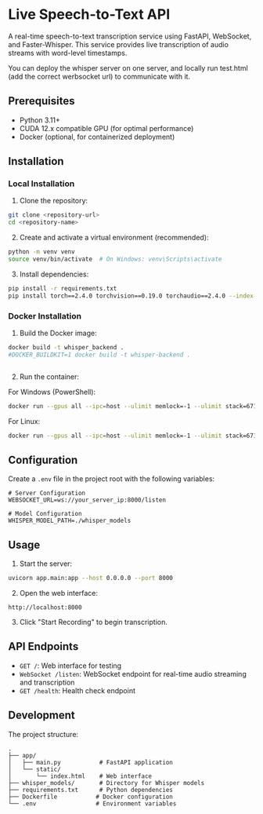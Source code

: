 # Live Speech-to-Text API

A real-time speech-to-text transcription service using FastAPI, WebSocket, and Faster-Whisper. This service provides live transcription of audio streams with word-level timestamps.

You can deploy the whisper server on one server, and locally run test.html (add the correct werbsocket url) to communicate with it.

## Prerequisites

- Python 3.11+
- CUDA 12.x compatible GPU (for optimal performance)
- Docker (optional, for containerized deployment)

## Installation

### Local Installation

1. Clone the repository:
```bash
git clone <repository-url>
cd <repository-name>
```

2. Create and activate a virtual environment (recommended):
```bash
python -m venv venv
source venv/bin/activate  # On Windows: venv\Scripts\activate
```

3. Install dependencies:
```bash
pip install -r requirements.txt
pip install torch==2.4.0 torchvision==0.19.0 torchaudio==2.4.0 --index-url https://download.pytorch.org/whl/cu124
```

### Docker Installation

1. Build the Docker image:
```bash
docker build -t whisper_backend .
#DOCKER_BUILDKIT=1 docker build -t whisper-backend .
```

```bash
```

2. Run the container:

For Windows (PowerShell):
```bash
docker run --gpus all --ipc=host --ulimit memlock=-1 --ulimit stack=67108864 -p 8000:8000 -v ${PWD}/whisper_models:/app/whisper_models whisper_backend
```

For Linux:
```bash
docker run --gpus all --ipc=host --ulimit memlock=-1 --ulimit stack=67108864 -p 8000:8000 -v $(pwd)/whisper_models:/app/whisper_models whisper_backend
```

## Configuration

Create a `.env` file in the project root with the following variables:

```env
# Server Configuration
WEBSOCKET_URL=ws://your_server_ip:8000/listen

# Model Configuration
WHISPER_MODEL_PATH=./whisper_models
```

## Usage

1. Start the server:
```bash
uvicorn app.main:app --host 0.0.0.0 --port 8000
```

2. Open the web interface:
```
http://localhost:8000
```

3. Click "Start Recording" to begin transcription.

## API Endpoints

- `GET /`: Web interface for testing
- `WebSocket /listen`: WebSocket endpoint for real-time audio streaming and transcription
- `GET /health`: Health check endpoint

## Development

The project structure:
```
.
├── app/
│   ├── main.py           # FastAPI application
│   └── static/
│       └── index.html    # Web interface
├── whisper_models/       # Directory for Whisper models
├── requirements.txt      # Python dependencies
├── Dockerfile           # Docker configuration
└── .env                 # Environment variables
```